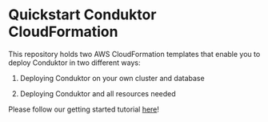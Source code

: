 # Quickstart Conduktor CloudFormation

This repository holds two AWS CloudFormation templates that enable you to deploy Conduktor in two different ways:

1. Deploying Conduktor on your own cluster and database

1. Deploying Conduktor and all resources needed

Please follow our getting started tutorial [here](https://docs.conduktor.io/platform/category/get-started/)!
